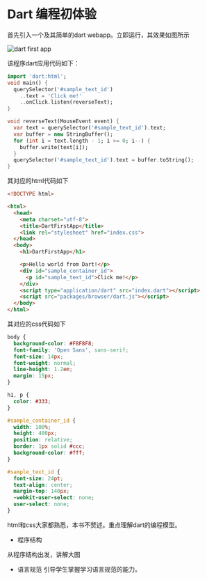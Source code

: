 # Dart 编程初体验

首先引入一个及其简单的dart webapp。立即运行，其效果如图所示

![dart first app](http://xx)

该程序dart应用代码如下：
```dart
import 'dart:html';
void main() {
  querySelector('#sample_text_id')
    ..text = 'Click me!'
    ..onClick.listen(reverseText);
}

void reverseText(MouseEvent event) {
  var text = querySelector('#sample_text_id').text;
  var buffer = new StringBuffer();
  for (int i = text.length - 1; i >= 0; i--) {
    buffer.write(text[i]);
  }
  querySelector('#sample_text_id').text = buffer.toString();
}

```
其对应的html代码如下
```html
<!DOCTYPE html>

<html>
  <head>
    <meta charset="utf-8">
    <title>DartFirstApp</title>
    <link rel="stylesheet" href="index.css">
  </head>
  <body>
    <h1>DartFirstApp</h1>

    <p>Hello world from Dart!</p>
    <div id="sample_container_id">
      <p id="sample_text_id">Click me!</p>
    </div>
    <script type="application/dart" src="index.dart"></script>
    <script src="packages/browser/dart.js"></script>
  </body>
</html>

```
其对应的css代码如下
```css
body {
  background-color: #F8F8F8;
  font-family: 'Open Sans', sans-serif;
  font-size: 14px;
  font-weight: normal;
  line-height: 1.2em;
  margin: 15px;
}

h1, p {
  color: #333;
}

#sample_container_id {
  width: 100%;
  height: 400px;
  position: relative;
  border: 1px solid #ccc;
  background-color: #fff;
}

#sample_text_id {
  font-size: 24pt;
  text-align: center;
  margin-top: 140px;
  -webkit-user-select: none;
  user-select: none;
}


```

html和css大家都熟悉，本书不赘述。重点理解dart的编程模型。
- 程序结构

从程序结构出发，讲解大图
- 语言规范
引导学生掌握学习语言规范的能力。
